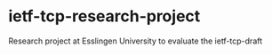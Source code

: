 # ietf-tcp-research-project
Research project at Esslingen University to evaluate the ietf-tcp-draft
